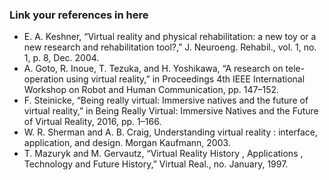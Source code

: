 ### Link your references in here

- E. A. Keshner, “Virtual reality and physical rehabilitation: a new toy or a new research and rehabilitation tool?,” J. Neuroeng. Rehabil., vol. 1, no. 1, p. 8, Dec. 2004.
- A. Goto, R. Inoue, T. Tezuka, and H. Yoshikawa, “A research on tele-operation using virtual reality,” in Proceedings 4th IEEE International Workshop on Robot and Human Communication, pp. 147–152.
- F. Steinicke, “Being really virtual: Immersive natives and the future of virtual reality,” in Being Really Virtual: Immersive Natives and the Future of Virtual Reality, 2016, pp. 1–166.
- W. R. Sherman and A. B. Craig, Understanding virtual reality : interface, application, and design. Morgan Kaufmann, 2003.
- T. Mazuryk and M. Gervautz, “Virtual Reality History , Applications , Technology and Future History,” Virtual Real., no. January, 1997.
